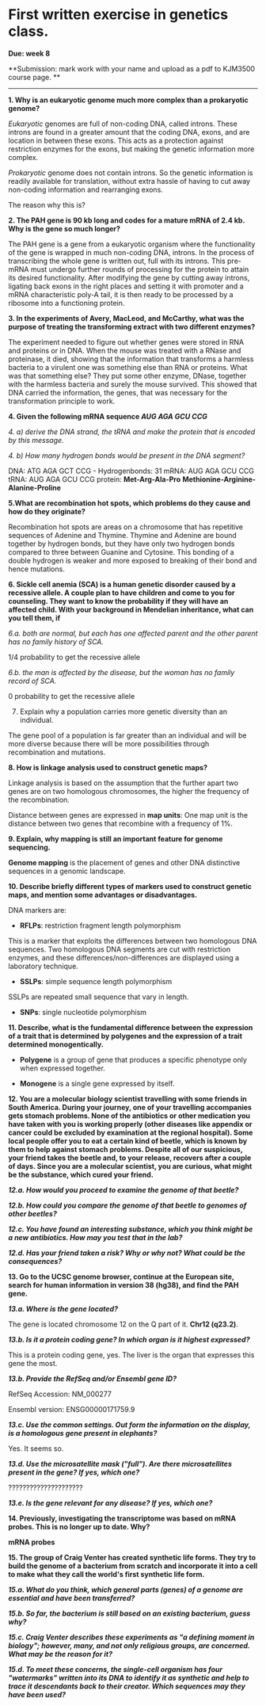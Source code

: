 # First written exercise in genetics class.

**Due: week 8**

**Submission: mark work with your name and upload as a pdf to KJM3500 course page. **

---


**1. Why is an eukaryotic genome much more complex than a prokaryotic genome?**

*Eukaryotic* genomes are full of non-coding DNA, called introns. These introns are found in a greater amount that the coding DNA, exons, and are location in between these exons. This acts as a protection against restriction enzymes for the exons, but making the genetic information more complex.

*Prokaryotic* genome does not contain introns. So the genetic information is readily available for translation, without extra hassle of having to cut away non-coding information and rearranging exons.

The reason why this is?


**2. The PAH gene is 90 kb long and codes for a mature mRNA of 2.4 kb. Why is the gene so
much longer?**

The PAH gene is a gene from a eukaryotic organism where the functionality of the gene is wrapped in much non-coding DNA, introns. In the process of transcribing the whole gene is written out, full with its introns. This pre-mRNA must undergo further rounds of processing for the protein to attain its desired functionality. After modifying the gene by cutting away introns, ligating back exons in the right places and setting it with promoter and a mRNA characteristic poly-A tail, it is then ready to be processed by a ribosome into a functioning protein.

**3. In the experiments of Avery, MacLeod, and McCarthy, what was the purpose of treating
the transforming extract with two different enzymes?**

The experiment needed to figure out whether genes were stored in RNA and proteins or in DNA. When the mouse was treated with a RNase and proteinase, it died, showing that the information that transforms a harmless bacteria to a virulent one was something else than RNA or proteins. What was that something else? They put some other enzyme, DNase, together with the harmless bacteria and surely the mouse survived. This showed that DNA carried the information, the genes, that was necessary for the transformation principle to work.

**4. Given the following mRNA sequence _AUG AGA GCU CCG_**

*4. a) derive the DNA strand, the tRNA and make the protein that is encoded by this message.*

*4. b) How many hydrogen bonds would be present in the DNA segment?*

DNA: ATG AGA GCT CCG - Hydrogenbonds: 31
mRNA: AUG AGA GCU CCG
tRNA: AUG AGA GCU CCG
protein: **Met-Arg-Ala-Pro**
 **Methionine-Arginine-Alanine-Proline**

**5.What are recombination hot spots, which problems do they cause and how do they
originate?**

Recombination hot spots are areas on a chromosome that has repetitive sequences of Adenine and Thymine. Thymine and Adenine are bound together by hydrogen bonds, but they have only two hydrogen bonds compared to three between Guanine and Cytosine. This bonding of a double hydrogen is weaker and more exposed to breaking of their bond and hence mutations.


**6. Sickle cell anemia (SCA) is a human genetic disorder caused by a recessive allele. A couple
plan to have children and come to you for counseling. They want to know the probability if
they will have an affected child. With your background in Mendelian inheritance, what can
you tell them, if**

*6.a. both are normal, but each has one affected parent and the other parent has no family
history of SCA.*

1/4 probability to get the recessive allele


*6.b. the man is affected by the disease, but the woman has no family record of SCA.*

0 probability to get the recessive allele

7. Explain why a population carries more genetic diversity than an individual.

The gene pool of a population is far greater than an individual and will be more diverse because there will be more possibilities through recombination and mutations.

**8. How is linkage analysis used to construct genetic maps?**

Linkage analysis is based on the assumption that the further apart two genes are on two homologous chromosomes, the higher the frequency of the recombination.

Distance between genes are expressed in **map units**: One map unit is the distance between two genes that recombine with a frequency of 1%.

**9. Explain, why mapping is still an important feature for genome sequencing.**

**Genome mapping** is the placement of genes and other DNA distinctive sequences in a genomic landscape.

**10. Describe briefly different types of markers used to construct genetic maps, and mention
some advantages or disadvantages.**

DNA markers are:

- **RFLPs**: restriction fragment length polymorphism

This is a marker that exploits the differences between two homologous DNA sequences. Two homologous DNA segments are cut with restriction enzymes, and these differences/non-differences are displayed using a laboratory technique.

- **SSLPs**: simple sequence length polymorphism

SSLPs are repeated small sequence that vary in length.

- **SNPs**: single nucleotide polymorphism

**11. Describe, what is the fundamental difference between the expression of a trait that is
determined by polygenes and the expression of a trait determined monogentically.**

- **Polygene** is a group of gene that produces a specific phenotype only when expressed together.

- **Monogene** is a single gene expressed by itself.


**12. You are a molecular biology scientist travelling with some friends in South America.
During your journey, one of your travelling accompanies gets stomach problems. None of
the antibiotics or other medication you have taken with you is working properly (other
diseases like appendix or cancer could be excluded by examination at the regional hospital).
Some local people offer you to eat a certain kind of beetle, which is known by them to help
against stomach problems. Despite all of our suspicious, your friend takes the beetle and, to
your release, recovers after a couple of days. Since you are a molecular scientist, you are
curious, what might be the substance, which cured your friend.**

***12.a. How would you proceed to examine the genome of that beetle?***



***12.b. How could you compare the genome of that beetle to genomes of other beetles?***



***12.c. You have found an interesting substance, which you think might be a new antibiotics.
How may you test that in the lab?***



***12.d. Has your friend taken a risk? Why or why not? What could be the consequences?***



**13. Go to the UCSC genome browser, continue at the European site, search for human
information in version 38 (hg38), and find the PAH gene.**

***13.a. Where is the gene located?***

The gene is located chromosome 12 on the Q part of it. **Chr12 (q23.2)**.

***13.b. Is it a protein coding gene? In which organ is it highest expressed?***

This is a protein coding gene, yes. The liver is the organ that expresses this gene the most.

***13.b. Provide the RefSeq and/or Ensembl gene ID?***

RefSeq Accession: NM_000277

Ensembl version: ENSG00000171759.9

***13.c. Use the common settings. Out form the information on the display, is a homologous
gene present in elephants?***

Yes. It seems so.


***13.d. Use the microsatellite mask ("full"). Are there microsatellites present in the gene? If
yes, which one?***

?????????????????????


***13.e. Is the gene relevant for any disease? If yes, which one?***



**14. Previously, investigating the transcriptome was based on mRNA probes. This is no longer up to date. Why?**

**mRNA probes**

**15. The group of Craig Venter has created synthetic life forms. They try to build the genome
of a bacterium from scratch and incorporate it into a cell to make what they call the world's
first synthetic life form.**



***15.a. What do you think, which general parts (genes) of a genome are essential and have
been transferred?***



***15.b. So far, the bacterium is still based on an existing bacterium, guess why?***



***15.c. Craig Venter describes these experiments as "a defining moment in biology"; however,
many, and not only religious groups, are concerned. What may be the reason for it?***



***15.d. To meet these concerns, the single-cell organism has four "watermarks" written into its
DNA to identify it as synthetic and help to trace it descendants back to their creator. Which
sequences may they have been used?***
